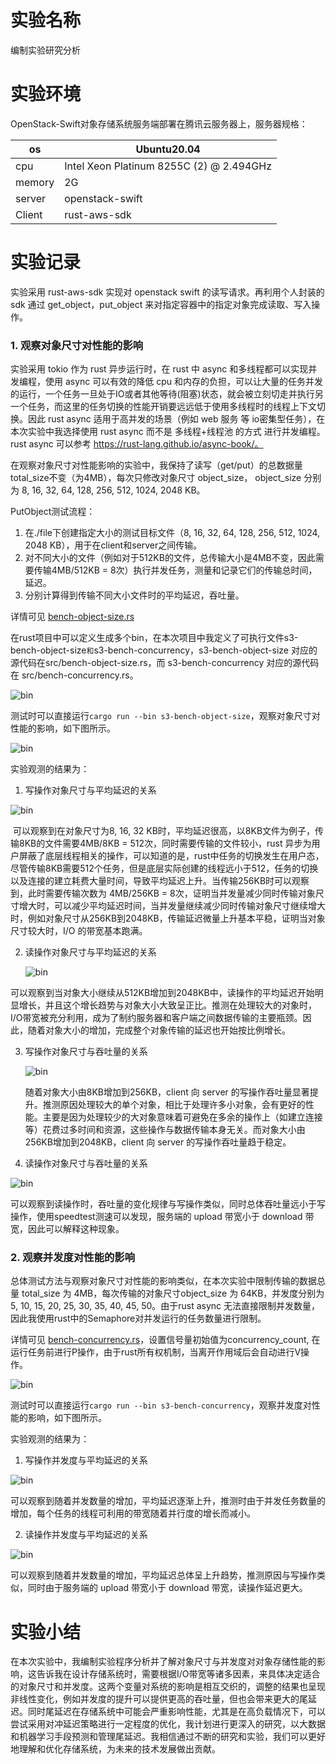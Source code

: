 # 实验名称 

编制实验研究分析

# 实验环境

OpenStack-Swift对象存储系统服务端部署在腾讯云服务器上，服务器规格：

| os     | Ubuntu20.04                              |
| ------ | ---------------------------------------- |
| cpu    | Intel Xeon Platinum 8255C (2) @ 2.494GHz |
| memory | 2G                                       |
| server | openstack-swift                          |
| Client | rust-aws-sdk                             |

# 实验记录 

实验采用 rust-aws-sdk 实现对 openstack swift 的读写请求。再利用个人封装的 sdk 通过 get_object，put_object 来对指定容器中的指定对象完成读取、写入操作。

### 1. 观察对象尺寸对性能的影响

实验采用 tokio 作为 rust 异步运行时，在 rust 中 async  和多线程都可以实现并发编程，使用 async 可以有效的降低 cpu 和内存的负担，可以让大量的任务并发的运行，一个任务一旦处于IO或者其他等待(阻塞)状态，就会被立刻切走并执行另一个任务，而这里的任务切换的性能开销要远远低于使用多线程时的线程上下文切换。因此 rust async 适用于高并发的场景（例如 web 服务 等 io密集型任务），在本次实验中我选择使用 rust async 而不是 多线程+线程池 的方式 进行并发编程。rust async 可以参考 https://rust-lang.github.io/async-book/。

在观察对象尺寸对性能影响的实验中，我保持了读写（get/put）的总数据量total_size不变（为4MB），每次只修改对象尺寸 object_size， object_size 分别为 8, 16, 32, 64, 128, 256, 512, 1024, 2048 KB。

PutObject测试流程：

1. 在./file下创建指定大小的测试目标文件（8, 16, 32, 64, 128, 256, 512, 1024, 2048 KB），用于在client和server之间传输。
2. 对不同大小的文件（例如对于512KB的文件，总传输大小是4MB不变，因此需要传输4MB/512KB = 8次）执行并发任务，测量和记录它们的传输总时间，延迟。
3. 分别计算得到传输不同大小文件时的平均延迟，吞吐量。

详情可见 [bench-object-size.rs](./asserts/s3-bench/src/bench-object-size.rs)

在rust项目中可以定义生成多个bin，在本次项目中我定义了可执行文件s3-bench-object-size`和`s3-bench-concurrency，s3-bench-object-size 对应的源代码在src/bench-object-size.rs，而 s3-bench-concurrency 对应的源代码在 src/bench-concurrency.rs。

![bin](./figures/bin.png)

测试时可以直接运行`cargo run --bin s3-bench-object-size`，观察对象尺寸对性能的影响，如下图所示。

![bin](./figures/测试.png)

实验观测的结果为：

1. 写操作对象尺寸与平均延迟的关系

![bin](./asserts/s3-bench/results/object-size-average-latency-PutObject.png)



​	可以观察到在对象尺寸为8, 16, 32 KB时，平均延迟很高，以8KB文件为例子，传输8KB的文件需要4MB/8KB = 512次，同时需要传输的文件较小，rust 异步为用户屏蔽了底层线程相关的操作，可以知道的是，rust中任务的切换发生在用户态，尽管传输8KB需要512个任务，但是底层实际创建的线程远小于512，任务的切换以及连接的建立耗费大量时间，导致平均延迟上升。当传输256KB时可以观察到，此时需要传输次数为 4MB/256KB = 8次，证明当并发量减少同时传输对象尺寸增大时，可以减少平均延迟时间，当并发量继续减少同时传输对象尺寸继续增大时，例如对象尺寸从256KB到2048KB，传输延迟微量上升基本平稳，证明当对象尺寸较大时，I/O 的带宽基本跑满。

2. 读操作对象尺寸与平均延迟的关系

   ![bin](./asserts/s3-bench/results/object-size-average-latency-GetObject.png)

​	可以观察到当对象大小继续从512KB增加到2048KB中，读操作的平均延迟开始明显增长，并且这个增长趋势与对象大小大致呈正比。推测在处理较大的对象时，I/O带宽被充分利用，成为了制约服务器和客户端之间数据传输的主要瓶颈。因此，随着对象大小的增加，完成整个对象传输的延迟也开始按比例增长。

3. 写操作对象尺寸与吞吐量的关系

   ![bin](./asserts/s3-bench/results/object-size-throught-PutObject.png)

   随着对象大小由8KB增加到256KB，client 向 server 的写操作吞吐量显著提升。推测原因处理较大的单个对象，相比于处理许多小对象，会有更好的性能。主要是因为处理较少的大对象意味着可避免在多余的操作上（如建立连接等）花费过多时间和资源，这些操作与数据传输本身无关。而对象大小由256KB增加到2048KB，client 向 server 的写操作吞吐量趋于稳定。

4. 读操作对象尺寸与吞吐量的关系

![bin](./asserts/s3-bench/results/object-size-throught-GetObject.png)

​	可以观察到读操作时，吞吐量的变化规律与写操作类似，同时总体吞吐量远小于写操作，使用speedtest测速可以发现，服务端的 upload 带宽小于 download 带宽，因此可以解释这种现象。

### 2. 观察并发度对性能的影响

总体测试方法与观察对象尺寸对性能的影响类似，在本次实验中限制传输的数据总量 total_size 为 4MB，每次传输的对象尺寸object_size 为 64KB，并发度分别为5, 10, 15, 20, 25, 30, 35, 40, 45, 50。由于rust async 无法直接限制并发数量，因此我使用rust中的Semaphore对并发运行的任务数量进行限制。

详情可见 [bench-concurrency.rs](./asserts/s3-bench/src/bench-concurrency.rs)，设置信号量初始值为concurrency_count, 在运行任务前进行P操作，由于rust所有权机制，当离开作用域后会自动进行V操作。

![bin](./figures/code.png)

测试时可以直接运行`cargo run --bin s3-bench-concurrency`，观察并发度对性能的影响，如下图所示。

实验观测的结果为：

1. 写操作并发度与平均延迟的关系

![bin](./asserts/s3-bench/results/concurrency-average-latency-PutObject.png)

​	可以观察到随着并发数量的增加，平均延迟逐渐上升，推测时由于并发任务数量的增加，每个任务的线程可利用的带宽随着并行度的增长而减小。

2. 读操作并发度与平均延迟的关系

![bin](./asserts/s3-bench/results/concurrency-average-latency-GetObject.png)

​	可以观察到随着并发数量的增加，平均延迟总体呈上升趋势，推测原因与写操作类似，同时由于服务端的 upload 带宽小于 download 带宽，读操作延迟更大。



# 实验小结

在本次实验中，我编制实验程序分析并了解对象尺寸与并发度对对象存储性能的影响，这告诉我在设计存储系统时，需要根据I/O带宽等诸多因素，来具体决定适合的对象尺寸和并发度。这两个变量对系统的影响是相互交织的，调整的结果也呈现非线性变化，例如并发度的提升可以提供更高的吞吐量，但也会带来更大的尾延迟。同时尾延迟在存储系统中可能会严重影响性能，尤其是在高负载情况下，可以尝试采用对冲延迟策略进行一定程度的优化，我计划进行更深入的研究，以大数据和机器学习手段预测和管理尾延迟。我相信通过不断的研究和实验，我们可以更好地理解和优化存储系统，为未来的技术发展做出贡献。
